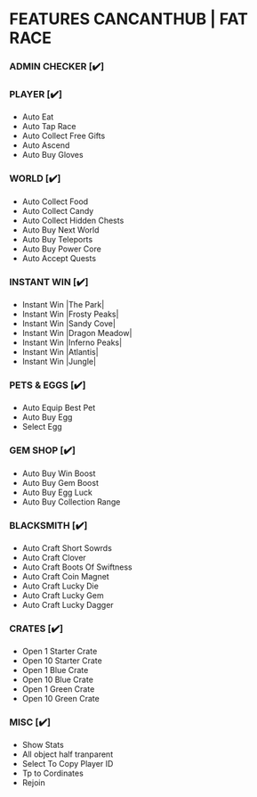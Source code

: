 # FEATURES CANCANTHUB | FAT RACE

### ADMIN CHECKER [✔️]
### PLAYER [✔️]
- Auto Eat
- Auto Tap Race
- Auto Collect Free Gifts
- Auto Ascend
- Auto Buy Gloves

### WORLD [✔️]
- Auto Collect Food
- Auto Collect Candy
- Auto Collect Hidden Chests
- Auto Buy Next World
- Auto Buy Teleports
- Auto Buy Power Core
- Auto Accept Quests

### INSTANT WIN [✔️]
- Instant Win |The Park|
- Instant Win |Frosty Peaks|
- Instant Win |Sandy Cove|
- Instant Win |Dragon Meadow|
- Instant Win |Inferno Peaks|
- Instant Win |Atlantis|
- Instant Win |Jungle|

### PETS & EGGS [✔️]
- Auto Equip Best Pet
- Auto Buy Egg
- Select Egg

### GEM SHOP [✔️]
- Auto Buy Win Boost
- Auto Buy Gem Boost
- Auto Buy Egg Luck
- Auto Buy Collection Range

### BLACKSMITH [✔️]
- Auto Craft Short Sowrds
- Auto Craft Clover
- Auto Craft Boots Of Swiftness
- Auto Craft Coin Magnet
- Auto Craft Lucky Die
- Auto Craft Lucky Gem
- Auto Craft Lucky Dagger

### CRATES [✔️]
- Open 1 Starter Crate
- Open 10 Starter Crate
- Open 1 Blue Crate
- Open 10 Blue Crate
- Open 1 Green Crate
- Open 10 Green Crate

### MISC [✔️]
- Show Stats
- All object half tranparent
- Select To Copy Player ID
- Tp to Cordinates
- Rejoin
